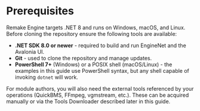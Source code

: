 # Prerequisites

Remake Engine targets .NET 8 and runs on Windows, macOS, and Linux. Before cloning the repository ensure the following tools are available:

- **.NET SDK 8.0 or newer** - required to build and run EngineNet and the Avalonia UI.
- **Git** - used to clone the repository and manage updates.
- **PowerShell 7+** (Windows) or a POSIX shell (macOS/Linux) - the examples in this guide use PowerShell syntax, but any shell capable of invoking `dotnet` will work.

For module authors, you will also need the external tools referenced by your operations (QuickBMS, FFmpeg, vgmstream, etc.). These can be acquired manually or via the Tools Downloader described later in this guide.
